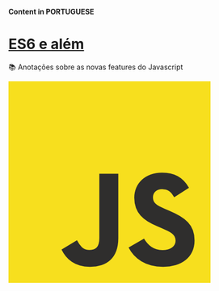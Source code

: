 **Content in PORTUGUESE**

# [ES6 e além](https://gabrielgodoy.gitbooks.io/es6-e-alem/content/)

📚 Anotações sobre as novas features do Javascript

![JS](assets/js-logo.png)
